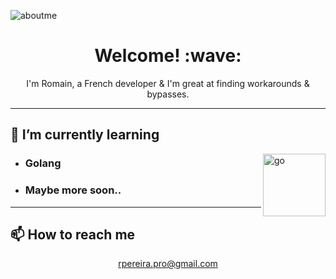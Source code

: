 ![aboutme](https://i.ibb.co/0ypVtmp/carbonn.png)

<h1 align='center'> Welcome! :wave:</h1>
<p align='center'>
I'm Romain, a French developer & I'm great at finding workarounds & bypasses.
</p>

---

## 🌱 I’m currently learning
<img width="100" align='right' alt="go" src="https://go.dev/blog/go-brand/Go-Logo/PNG/Go-Logo_Blue.png">
<ul>  <li>
    <h3><b>Golang</b></h3>
  </li>
  <li>
    <h3><b>Maybe more soon..</b></h3>
  </li>
</ul> 

--- 

## 📫 How to reach me
<p align='center'>
  <a href="mailto:rpereira.pro@gmail.com">rpereira.pro@gmail.com</a>
</p>
<!--
**romsdaplug/romain** is a ✨ _special_ ✨ repository because its `README.md` (this file) appears on your GitHub profile.



Here are some ideas to get you started:

- 🔭 I’m currently working on ...
- 🌱 I’m currently learning ...
- 👯 I’m looking to collaborate on ...
- 🤔 I’m looking for help with ...
- 💬 Ask me about ...
- 📫 How to reach me: ...
- 😄 Pronouns: ...
- ⚡ Fun fact: ...
-->

